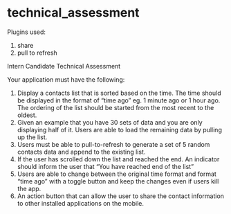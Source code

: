 # technical_assessment

Plugins used:
1. share
2. pull to refresh




Intern Candidate Technical Assessment

Your application must have the following:
1. Display a contacts list that is sorted based on the time. The time should be displayed in
the format of “time ago” eg. 1 minute ago or 1 hour ago. The ordering of the list should
be started from the most recent to the oldest.
2. Given an example that you have 30 sets of data and you are only displaying half of it.
Users are able to load the remaining data by pulling up the list.
3. Users must be able to pull-to-refresh to generate a set of 5 random contacts data and
append to the existing list.
4. If the user has scrolled down the list and reached the end. An indicator should inform the
user that “You have reached end of the list”
5. Users are able to change between the original time format and format “time ago” with a
toggle button and keep the changes even if users kill the app.
6. An action button that can allow the user to share the contact information to other
installed applications on the mobile.

